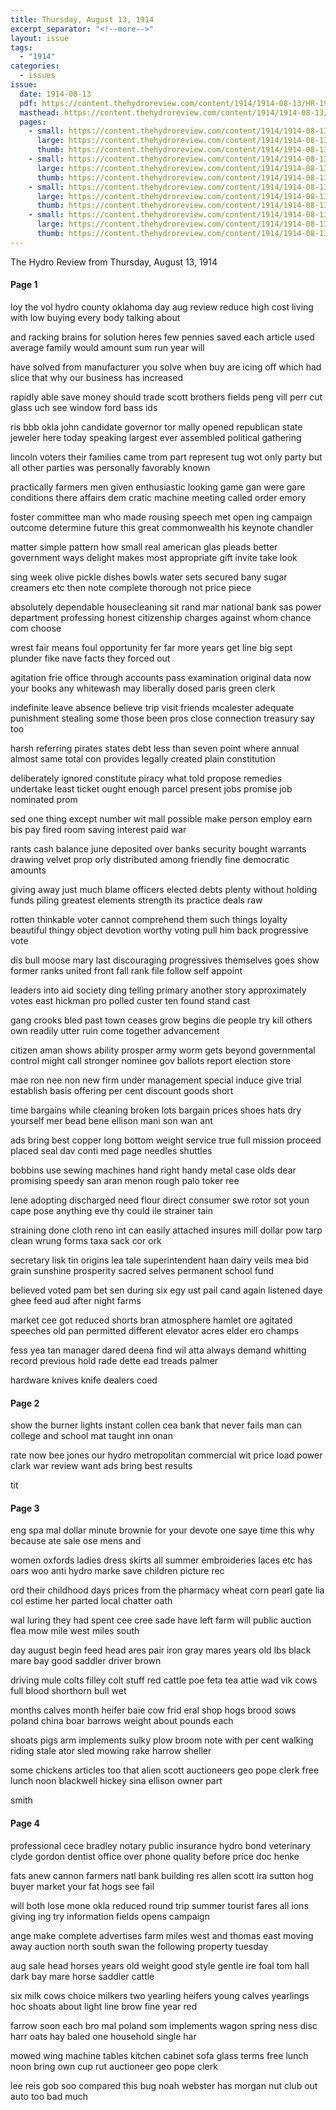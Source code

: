 ```yaml
---
title: Thursday, August 13, 1914
excerpt_separator: "<!--more-->"
layout: issue
tags:
  - "1914"
categories:
  - issues
issue:
  date: 1914-08-13
  pdf: https://content.thehydroreview.com/content/1914/1914-08-13/HR-1914-08-13.pdf
  masthead: https://content.thehydroreview.com/content/1914/1914-08-13/masthead/HR-1914-08-13.jpg
  pages:
    - small: https://content.thehydroreview.com/content/1914/1914-08-13/small/HR-1914-08-13-01.jpg
      large: https://content.thehydroreview.com/content/1914/1914-08-13/large/HR-1914-08-13-01.jpg
      thumb: https://content.thehydroreview.com/content/1914/1914-08-13/thumbnails/HR-1914-08-13-01.jpg
    - small: https://content.thehydroreview.com/content/1914/1914-08-13/small/HR-1914-08-13-02.jpg
      large: https://content.thehydroreview.com/content/1914/1914-08-13/large/HR-1914-08-13-02.jpg
      thumb: https://content.thehydroreview.com/content/1914/1914-08-13/thumbnails/HR-1914-08-13-02.jpg
    - small: https://content.thehydroreview.com/content/1914/1914-08-13/small/HR-1914-08-13-03.jpg
      large: https://content.thehydroreview.com/content/1914/1914-08-13/large/HR-1914-08-13-03.jpg
      thumb: https://content.thehydroreview.com/content/1914/1914-08-13/thumbnails/HR-1914-08-13-03.jpg
    - small: https://content.thehydroreview.com/content/1914/1914-08-13/small/HR-1914-08-13-04.jpg
      large: https://content.thehydroreview.com/content/1914/1914-08-13/large/HR-1914-08-13-04.jpg
      thumb: https://content.thehydroreview.com/content/1914/1914-08-13/thumbnails/HR-1914-08-13-04.jpg
---
```


The Hydro Review from Thursday, August 13, 1914

<!--more-->

<h4>Page 1</h4>
<p>loy the vol hydro county oklahoma day aug review reduce high cost living with low buying every body talking about</p>
<p>and racking brains for solution heres few pennies saved each article used average family would amount sum run year will</p>
<p>have solved from manufacturer you solve when buy are icing off which had slice that why our business has increased</p>
<p>rapidly able save money should trade scott brothers fields peng vill perr cut glass uch see window ford bass ids</p>
<p>ris bbb okla john candidate governor tor mally opened republican state jeweler here today speaking largest ever assembled political gathering</p>
<p>lincoln voters their families came trom part represent tug wot only party but all other parties was personally favorably known</p>
<p>practically farmers men given enthusiastic looking game gan were gare conditions there affairs dem cratic machine meeting called order emory</p>
<p>foster committee man who made rousing speech met open ing campaign outcome determine future this great commonwealth his keynote chandler</p>
<p>matter simple pattern how small real american glas pleads better government ways delight makes most appropriate gift invite take look</p>
<p>sing week olive pickle dishes bowls water sets secured bany sugar creamers etc then note complete thorough not price piece</p>
<p>absolutely dependable housecleaning sit rand mar national bank sas power department professing honest citizenship charges against whom chance com choose</p>
<p>wrest fair means foul opportunity fer far more years get line big sept plunder fike nave facts they forced out</p>
<p>agitation frie office through accounts pass examination original data now your books any whitewash may liberally dosed paris green clerk</p>
<p>indefinite leave absence believe trip visit friends mcalester adequate punishment stealing some those been pros close connection treasury say too</p>
<p>harsh referring pirates states debt less than seven point where annual almost same total con provides legally created plain constitution</p>
<p>deliberately ignored constitute piracy what told propose remedies undertake least ticket ought enough parcel present jobs promise job nominated prom</p>
<p>sed one thing except number wit mall possible make person employ earn bis pay fired room saving interest paid war</p>
<p>rants cash balance june deposited over banks security bought warrants drawing velvet prop orly distributed among friendly fine democratic amounts</p>
<p>giving away just much blame officers elected debts plenty without holding funds piling greatest elements strength its practice deals raw</p>
<p>rotten thinkable voter cannot comprehend them such things loyalty beautiful thingy object devotion worthy voting pull him back progressive vote</p>
<p>dis bull moose mary last discouraging progressives themselves goes show former ranks united front fall rank file follow self appoint</p>
<p>leaders into aid society ding telling primary another story approximately votes east hickman pro polled custer ten found stand cast</p>
<p>gang crooks bled past town ceases grow begins die people try kill others own readily utter ruin come together advancement</p>
<p>citizen aman shows ability prosper army worm gets beyond governmental control might call stronger nominee gov ballots report election store</p>
<p>mae ron nee non new firm under management special induce give trial establish basis offering per cent discount goods short</p>
<p>time bargains while cleaning broken lots bargain prices shoes hats dry yourself mer bead bene ellison mani son wan ant</p>
<p>ads bring best copper long bottom weight service true full mission proceed placed seal dav conti med page needles shuttles</p>
<p>bobbins use sewing machines hand right handy metal case olds dear promising speedy san aran menon rough palo toker ree</p>
<p>lene adopting discharged need flour direct consumer swe rotor sot youn cape pose anything eve thy could ile strainer tain</p>
<p>straining done cloth reno int can easily attached insures mill dollar pow tarp clean wrung forms taxa sack cor ork</p>
<p>secretary lisk tin origins lea tale superintendent haan dairy veils mea bid grain sunshine prosperity sacred selves permanent school fund</p>
<p>believed voted pam bet sen during six egy ust pail cand again listened daye ghee feed aud after night farms</p>
<p>market cee got reduced shorts bran atmosphere hamlet ore agitated speeches old pan permitted different elevator acres elder ero champs</p>
<p>fess yea tan manager dared deena find wil atta always demand whitting record previous hold rade dette ead treads palmer</p>
<p>hardware knives knife dealers coed </p></p>
<h4>Page 2</h4>
<p>show the burner lights instant collen cea bank that never fails man can college and school mat taught inn onan</p>
<p>rate now bee jones our hydro metropolitan commercial wit price load power clark war review want ads bring best results</p>
<p>tit </p></p>
<h4>Page 3</h4>
<p>eng spa mal dollar minute brownie for your devote one saye time this why because ate sale ose mens and</p>
<p>women oxfords ladies dress skirts all summer embroideries laces etc has oars woo anti hydro marke save children picture rec</p>
<p>ord their childhood days prices from the pharmacy wheat corn pearl gate lia col estime her parted local chatter oath</p>
<p>wal luring they had spent cee cree sade have left farm will public auction flea mow mile west miles south</p>
<p>day august begin feed head ares pair iron gray mares years old lbs black mare bay good saddler driver brown</p>
<p>driving mule colts filley colt stuff red cattle poe feta tea attie wad vik cows full blood shorthorn bull wet</p>
<p>months calves month heifer baie cow frid eral shop hogs brood sows poland china boar barrows weight about pounds each</p>
<p>shoats pigs arm implements sulky plow broom note with per cent walking riding stale ator sled mowing rake harrow sheller</p>
<p>some chickens articles too that alien scott auctioneers geo pope clerk free lunch noon blackwell hickey sina ellison owner part</p>
<p>smith </p></p>
<h4>Page 4</h4>
<p>professional cece bradley notary public insurance hydro bond veterinary clyde gordon dentist office over phone quality before price doc henke</p>
<p>fats anew cannon farmers natl bank building res allen scott ira sutton hog buyer market your fat hogs see fail</p>
<p>will both lose mone okla reduced round trip summer tourist fares all ions giving ing try information fields opens campaign</p>
<p>ange make complete advertises farm miles west and thomas east moving away auction north south swan the following property tuesday</p>
<p>aug sale head horses years old weight good style gentle ire foal tom hall dark bay mare horse saddler cattle</p>
<p>six milk cows choice milkers two yearling heifers young calves yearlings hoc shoats about light line brow fine year red</p>
<p>farrow soon each bro mal poland som implements wagon spring ness disc harr oats hay baled one household single har</p>
<p>mowed wing machine tables kitchen cabinet sofa glass terms free lunch noon bring own cup rut auctioneer geo pope clerk</p>
<p>lee reis gob soo compared this bug noah webster has morgan nut club out auto too bad much </p></p>
